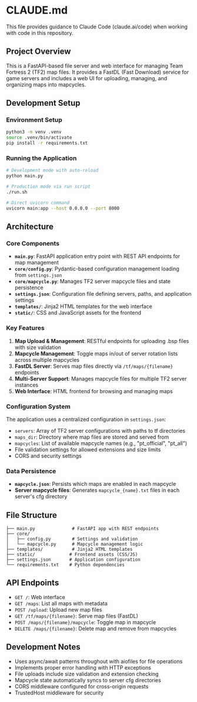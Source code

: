 # CLAUDE.md

This file provides guidance to Claude Code (claude.ai/code) when working with code in this repository.

## Project Overview

This is a FastAPI-based file server and web interface for managing Team Fortress 2 (TF2) map files. It provides a FastDL (Fast Download) service for game servers and includes a web UI for uploading, managing, and organizing maps into mapcycles.

## Development Setup

### Environment Setup
```bash
python3 -m venv .venv
source .venv/bin/activate
pip install -r requirements.txt
```

### Running the Application
```bash
# Development mode with auto-reload
python main.py

# Production mode via run script
./run.sh

# Direct uvicorn command
uvicorn main:app --host 0.0.0.0 --port 8000
```

## Architecture

### Core Components

- **`main.py`**: FastAPI application entry point with REST API endpoints for map management
- **`core/config.py`**: Pydantic-based configuration management loading from `settings.json`
- **`core/mapcycle.py`**: Manages TF2 server mapcycle files and state persistence
- **`settings.json`**: Configuration file defining servers, paths, and application settings
- **`templates/`**: Jinja2 HTML templates for the web interface
- **`static/`**: CSS and JavaScript assets for the frontend

### Key Features

1. **Map Upload & Management**: RESTful endpoints for uploading .bsp files with size validation
2. **Mapcycle Management**: Toggle maps in/out of server rotation lists across multiple mapcycles
3. **FastDL Server**: Serves map files directly via `/tf/maps/{filename}` endpoints
4. **Multi-Server Support**: Manages mapcycle files for multiple TF2 server instances
5. **Web Interface**: HTML frontend for browsing and managing maps

### Configuration System

The application uses a centralized configuration in `settings.json`:
- `servers`: Array of TF2 server configurations with paths to tf directories
- `maps_dir`: Directory where map files are stored and served from
- `mapcycles`: List of available mapcycle names (e.g., "pt_official", "pt_all")
- File validation settings for allowed extensions and size limits
- CORS and security settings

### Data Persistence

- **`mapcycle.json`**: Persists which maps are enabled in each mapcycle
- **Server mapcycle files**: Generates `mapcycle_{name}.txt` files in each server's cfg directory

## File Structure

```
├── main.py              # FastAPI app with REST endpoints
├── core/
│   ├── config.py        # Settings and validation
│   └── mapcycle.py      # Mapcycle management logic
├── templates/           # Jinja2 HTML templates
├── static/             # Frontend assets (CSS/JS)
├── settings.json       # Application configuration
└── requirements.txt    # Python dependencies
```

## API Endpoints

- `GET /`: Web interface
- `GET /maps`: List all maps with metadata
- `POST /upload`: Upload new map files
- `GET /tf/maps/{filename}`: Serve map files (FastDL)
- `POST /maps/{filename}/mapcycle`: Toggle map in mapcycle
- `DELETE /maps/{filename}`: Delete map and remove from mapcycles

## Development Notes

- Uses async/await patterns throughout with aiofiles for file operations
- Implements proper error handling with HTTP exceptions
- File uploads include size validation and extension checking
- Mapcycle state automatically syncs to server cfg directories
- CORS middleware configured for cross-origin requests
- TrustedHost middleware for security